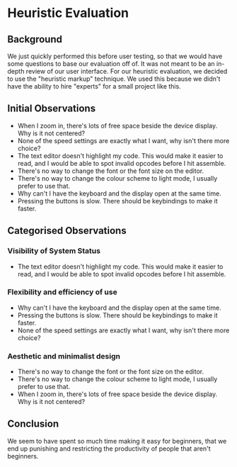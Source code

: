 # Heuristic Evaluation

## Background

We just quickly performed this before user testing, so that we would have some questions to base our evaluation off of. It was not meant to be an in-depth review of our user interface. For our heuristic evaluation, we decided to use the "heuristic markup" technique. We used this because we didn't have the ability to hire "experts" for a small project like this.

## Initial Observations

- When I zoom in, there's lots of free space beside the device display. Why is it not centered?
- None of the speed settings are exactly what I want, why isn't there more choice?
- The text editor doesn't highlight my code. This would make it easier to read, and I would be able to spot invalid opcodes before I hit assemble.
- There's no way to change the font or the font size on the editor.
- There's no way to change the colour scheme to light mode, I usually prefer to use that.
- Why can't I have the keyboard and the display open at the same time.
- Pressing the buttons is slow. There should be keybindings to make it faster.

## Categorised Observations

### Visibility of System Status

- The text editor doesn't highlight my code. This would make it easier to read, and I would be able to spot invalid opcodes before I hit assemble.

### Flexibility and efficiency of use

- Why can't I have the keyboard and the display open at the same time.
- Pressing the buttons is slow. There should be keybindings to make it faster.
- None of the speed settings are exactly what I want, why isn't there more choice?

### Aesthetic and minimalist design

- There's no way to change the font or the font size on the editor.
- There's no way to change the colour scheme to light mode, I usually prefer to use that.
- When I zoom in, there's lots of free space beside the device display. Why is it not centered?

## Conclusion

We seem to have spent so much time making it easy for beginners, that we end up punishing and restricting the productivity of people that aren't beginners.
